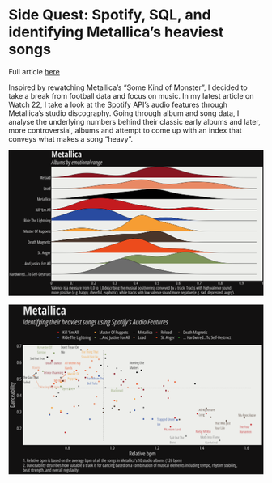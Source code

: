 # Side Quest: Spotify, SQL, and identifying Metallica’s heaviest songs

Full article [here](https://medium.com/@watch22/side-quest-spotify-sql-and-identifying-metallicas-heaviest-songs-e9d2c00c2362?source=user_profile---------0----------------------------)

Inspired by rewatching Metallica’s “Some Kind of Monster”, I decided to take a break from football data and focus on music. In my latest article on Watch 22, I take a look at the Spotify API’s audio features through Metallica’s studio discography. Going through album and song data, I analyse the underlying numbers behind their classic early albums and later, more controversial, albums and attempt to come up with an index that conveys what makes a song “heavy”.

![Emotional Range Graph](/outputs/Metallica_Emotional%20Range_HiRes.png)

![Heaviest Songs](/outputs/Metallica_Heavy_Breakdown_HiRes_V1.png)
